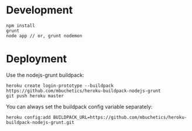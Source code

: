 Development
============
```
npm install
grunt
node app // or, grunt nodemon
```

Deployment
===========

Use the nodejs-grunt buildpack:
```
heroku create login-prototype --buildpack https://github.com/mbuchetics/heroku-buildpack-nodejs-grunt
git push heroku master
```
You can always set the buildpack config variable separately:
```
heroku config:add BUILDPACK_URL=https://github.com/mbuchetics/heroku-buildpack-nodejs-grunt.git
```
